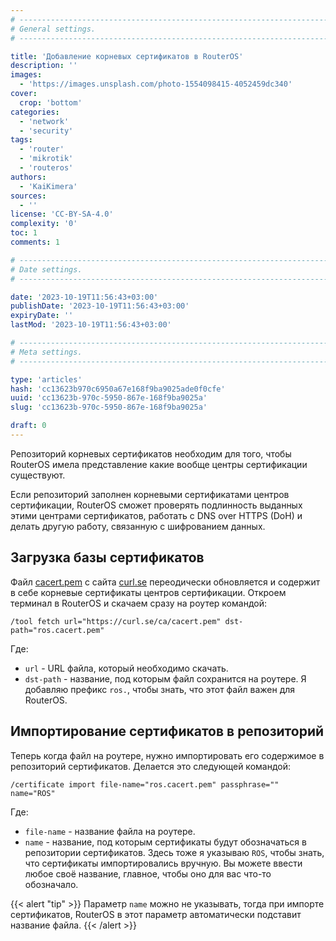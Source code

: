 ```yaml
---
# -------------------------------------------------------------------------------------------------------------------- #
# General settings.
# -------------------------------------------------------------------------------------------------------------------- #

title: 'Добавление корневых сертификатов в RouterOS'
description: ''
images:
  - 'https://images.unsplash.com/photo-1554098415-4052459dc340'
cover:
  crop: 'bottom'
categories:
  - 'network'
  - 'security'
tags:
  - 'router'
  - 'mikrotik'
  - 'routeros'
authors:
  - 'KaiKimera'
sources:
  - ''
license: 'CC-BY-SA-4.0'
complexity: '0'
toc: 1
comments: 1

# -------------------------------------------------------------------------------------------------------------------- #
# Date settings.
# -------------------------------------------------------------------------------------------------------------------- #

date: '2023-10-19T11:56:43+03:00'
publishDate: '2023-10-19T11:56:43+03:00'
expiryDate: ''
lastMod: '2023-10-19T11:56:43+03:00'

# -------------------------------------------------------------------------------------------------------------------- #
# Meta settings.
# -------------------------------------------------------------------------------------------------------------------- #

type: 'articles'
hash: 'cc13623b970c6950a67e168f9ba9025ade0f0cfe'
uuid: 'cc13623b-970c-5950-867e-168f9ba9025a'
slug: 'cc13623b-970c-5950-867e-168f9ba9025a'

draft: 0
---
```


Репозиторий корневых сертификатов необходим для того, чтобы RouterOS имела представление какие вообще центры сертификации существуют.

<!--more-->

Если репозиторий заполнен корневыми сертификатами центров сертификации, RouterOS сможет проверять подлинность выданных этими центрами сертификатов, работать с DNS over HTTPS (DoH) и делать другую работу, связанную с шифрованием данных.

## Загрузка базы сертификатов

Файл [cacert.pem](https://curl.se/docs/caextract.html) с сайта [curl.se](https://curl.se/) переодически обновляется и содержит в себе корневые сертификаты центров сертификации. Откроем терминал в RouterOS и скачаем сразу на роутер командой:

```
/tool fetch url="https://curl.se/ca/cacert.pem" dst-path="ros.cacert.pem"
```

Где:

- `url` - URL файла, который необходимо скачать.
- `dst-path` - название, под которым файл сохранится на роутере. Я добавляю префикс `ros.`, чтобы знать, что этот файл важен для RouterOS.

## Импортирование сертификатов в репозиторий

Теперь когда файл на роутере, нужно импортировать его содержимое в репозиторий сертификатов. Делается это следующей командой:

```
/certificate import file-name="ros.cacert.pem" passphrase="" name="ROS"
```

Где:

- `file-name` - название файла на  роутере.
- `name` - название, под которым сертификаты будут обозначаться в репозитории сертификатов. Здесь тоже я указываю `ROS`, чтобы знать, что сертификаты импортировались вручную. Вы можете ввести любое своё название, главное, чтобы оно для вас что-то обозначало.

{{< alert "tip" >}}
Параметр `name` можно не указывать, тогда при импорте сертификатов, RouterOS в этот параметр автоматически подставит название файла.
{{< /alert >}}
